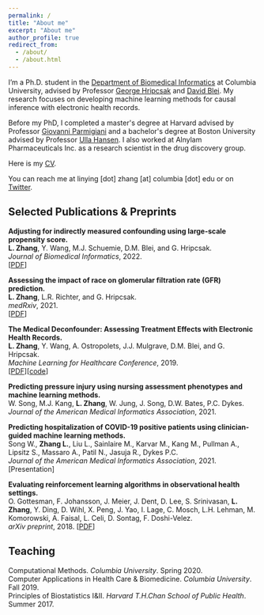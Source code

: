 ```yaml
---
permalink: /
title: "About me"
excerpt: "About me"
author_profile: true
redirect_from: 
  - /about/
  - /about.html
---
```

I’m a Ph.D. student in the [Department of Biomedical Informatics](https://www.dbmi.columbia.edu) at Columbia University, advised by Professor [George Hripcsak](http://people.dbmi.columbia.edu/hripcsak/) and [David Blei](http://www.cs.columbia.edu/~blei/). My research focuses on developing machine learning methods for causal inference with electronic health records. 

Before my PhD, I completed a master's degree at Harvard advised by Professor [Giovanni Parmigiani](https://scholar.harvard.edu/parmigiani) and a bachelor's degree at Boston University advised by Professor [Ulla Hansen](https://www.bu.edu/biology/people/profiles/ulla-hansen/). I also worked at Alnylam Pharmaceuticals Inc. as a research scientist in the drug discovery group. 

Here is my [CV](https://linyingzhang.com/files/CV_linyingzhang.pdf).

You can reach me at linying [dot] zhang [at] columbia [dot] edu or on [Twitter](https://twitter.com/Z_Linying). 


Selected Publications & Preprints
------
**Adjusting for indirectly measured confounding using large-scale propensity score.**<br>
**L. Zhang**, Y. Wang, M.J. Schuemie, D.M. Blei, and G. Hripcsak.<br>
*Journal of Biomedical Informatics*, 2022.  
[[PDF](https://arxiv.org/pdf/2110.12235.pdf)]

**Assessing the impact of race on glomerular filtration rate (GFR) prediction.**<br>
**L. Zhang**, L.R. Richter, and G. Hripcsak.<br>
*medRxiv*, 2021.  
[[PDF](https://www.medrxiv.org/content/medrxiv/early/2021/10/26/2021.10.26.21265423.full.pdf)]

**The Medical Deconfounder: Assessing Treatment Effects with Electronic Health Records.**<br>
**L. Zhang**, Y. Wang, A. Ostropolets, J.J. Mulgrave, D.M. Blei, and G. Hripcsak.<br>
*Machine Learning for Healthcare Conference*, 2019.  
[[PDF](http://proceedings.mlr.press/v106/zhang19a/zhang19a.pdf)][[code](https://github.com/zhangly811/Medical_deconfounder_simulation)]

**Predicting pressure injury using nursing assessment phenotypes and machine learning methods.**<br>
W. Song, M.J. Kang, **L. Zhang**, W. Jung, J. Song, D.W. Bates, P.C. Dykes.<br>
*Journal of the American Medical Informatics Association*, 2021.

**Predicting hospitalization of COVID-19 positive patients using clinician-guided machine learning methods.**<br>
Song W., **Zhang L.**, Liu L., Sainlaire M., Karvar M., Kang M., Pullman A., Lipsitz S., Massaro A., Patil N., Jasuja R., Dykes P.C. <br>
*Journal of the American Medical Informatics Association*, 2021. [Presentation]

**Evaluating reinforcement learning algorithms in observational health settings.**<br>
O. Gottesman, F. Johansson, J. Meier, J. Dent, D. Lee, S. Srinivasan, **L. Zhang**, Y. Ding, D. Wihl, X. Peng, J. Yao, I. Lage, C. Mosch, L.H. Lehman, M. Komorowski, A. Faisal, L. Celi, D. Sontag, F. Doshi-Velez.<br>
*arXiv preprint*, 2018.
[[PDF](https://arxiv.org/pdf/1805.12298.pdf)]

Teaching
------
Computational Methods. *Columbia University*. Spring 2020.<br>
Computer Applications in Health Care & Biomedicine. *Columbia University*. Fall 2019.<br>
Principles of Biostatistics I&II. *Harvard T.H.Chan School of Public Health*. Summer 2017.
